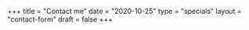 +++
title = "Contact me"
date = "2020-10-25"
type = "specials"
layout = "contact-form"
draft = false
+++




